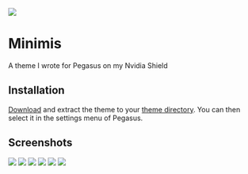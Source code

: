 ![](https://i.imgur.com/R2ODkeG.jpeg)

# Minimis

A theme I wrote for Pegasus on my Nvidia Shield

## Installation

[Download](https://github.com/waldnercharles/Minimis/archive/refs/heads/master.zip) and extract the theme to your [theme directory](http://pegasus-frontend.org/docs/user-guide/installing-themes). You can then select it in the settings menu of Pegasus.

## Screenshots

![](https://i.imgur.com/SNteEBf.png)
![](https://i.imgur.com/uSSZTwW.png)
![](https://i.imgur.com/t3uuQVH.jpeg)
![](https://i.imgur.com/wN2uXjI.png)
![](https://i.imgur.com/24oyvLF.jpeg)
![](https://i.imgur.com/gfxdNvw.png)
